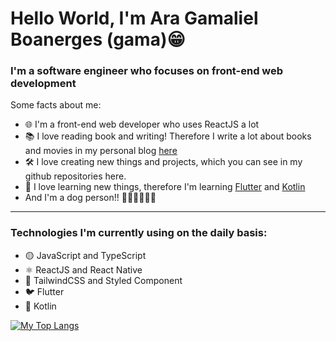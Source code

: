 # Hello World, I'm Ara Gamaliel Boanerges (gama)😁

### I'm a software engineer who focuses on front-end web development
Some facts about me:
- 🌐 I'm a front-end web developer who uses ReactJS a lot
- 📚 I love reading book and writing! Therefore I write a lot about books and movies in my personal blog [here](https://www.gumrindelwald.com)
- 🛠️ I love creating new things and projects, which you can see in my github repositories here.
- 📱 I love learning new things, therefore I'm learning [Flutter](https://flutter.dev/) and [Kotlin](https://kotlinlang.org/)
- And I'm a dog person!! 🥰🐶🦮🐕‍🦺🐩
---
### Technologies I'm currently using on the daily basis:
- 🟡 JavaScript and TypeScript
- ⚛️ ReactJS and React Native
- 🎨 TailwindCSS and Styled Component
- 🐦 Flutter
- 🤖 Kotlin

[![My Top Langs](https://github-readme-stats.vercel.app/api/top-langs/?username=gamalielara&layout=compact&count_private=true)](https://github.com/anuraghazra/github-readme-stats)
